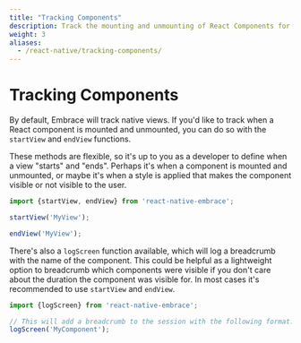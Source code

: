 ```yaml
---
title: "Tracking Components"
description: Track the mounting and unmounting of React Components for your React Native application using the Embrace SDK
weight: 3
aliases:
  - /react-native/tracking-components/
---
```


# Tracking Components

By default, Embrace will track native views.
If you'd like to track when a React component is mounted and unmounted, you can do so with the `startView` and `endView` functions.

These methods are flexible, so it's up to you as a developer to define when a view "starts" and "ends".
Perhaps it's when a component is mounted and unmounted, or maybe it's when a style is applied that makes the component visible or not visible to the user.

```javascript
import {startView, endView} from 'react-native-embrace';

startView('MyView');

endView('MyView');
```  

There's also a `logScreen` function available, which will log a breadcrumb with the name of the component.
This could be helpful as a lightweight option to breadcrumb which components were visible if you don't care about the duration the component was visible for.
In most cases it's recommended to use `startView` and `endView`.

```javascript
import {logScreen} from 'react-native-embrace';

// This will add a breadcrumb to the session with the following format: "Opening screen [MyView]".
logScreen('MyComponent'); 
```

